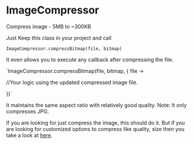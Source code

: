 # ImageCompressor
Compress image - 5MB to ~300KB

Just Keep this class in your project and call

`ImageCompressor.compressBitmap(file, bitmap)`

It even allows you to execute any callback after compressing the file.

`ImageCompressor.compressBitmap(file, bitmap, { file -> 

   //Your logic using the updated compressed image file.
   
})`

It maintains the same aspect ratio with relatively good quality.
Note: It only compresses JPG. 

If you are looking for just compress the image, this should do it.
But if you are looking for customized options to compress like quality, size then you take a look at [here](https://github.com/zetbaitsu/Compressor).

